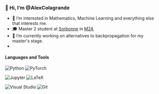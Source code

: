 ### 👋 Hi, I’m @AlexColagrande

- 👀 I’m interested in Mathematics, Machine Learning and everything else that interests me.
- 🎓 Master 2 student at [Sorbonne](https://www.sorbonne-universite.fr/) in [M2A](https://m2a.lip6.fr/)
- 🌱 I’m currently working on alternatives to backpropagation for my master's stage.
- 
#### Languages and Tools

![Python](https://img.shields.io/badge/Language-Python-blue)
![PyTorch](https://img.shields.io/badge/Library-PyTorch-orange)

![Jupyter](https://img.shields.io/badge/Tool-Jupyter-orange)
![LaTeX](https://img.shields.io/badge/Tool-LaTeX-green)

![Visual Studio](https://img.shields.io/badge/Tool-VS-blue)
![Git](https://img.shields.io/badge/Tool-Git-red)

<!---
AlexColagrande/AlexColagrande is a ✨ special ✨ repository because its `README.md` (this file) appears on your GitHub profile.
You can click the Preview link to take a look at your changes.

![Pandas](https://img.shields.io/badge/Library-Pandas-purple)
![C#](https://img.shields.io/badge/Language-C%23-green)
![F#](https://img.shields.io/badge/Language-F%23-green)
![OCaml](https://img.shields.io/badge/Language-OCaml-blue)
![OPAM](https://img.shields.io/badge/Tool-OPAM-blue)
![Dune](https://img.shields.io/badge/Tool-Dune-blue)
![Bash](https://img.shields.io/badge/Tool-Bash-green)
--->
